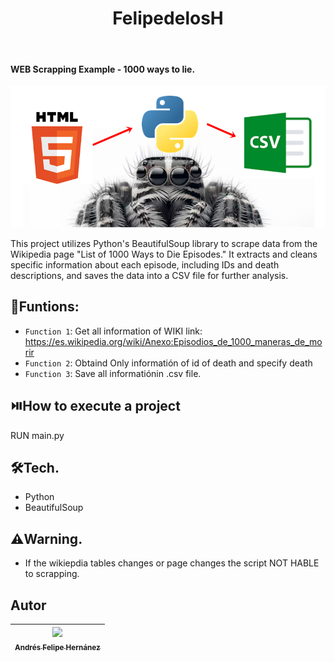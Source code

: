 <h1 align="center"> FelipedelosH </h1>
<br>
<h4>WEB Scrapping Example - 1000 ways to lie.</h4>

![Banner](Docs/banner.png)

This project utilizes Python's BeautifulSoup library to scrape data from the Wikipedia page "List of 1000 Ways to Die Episodes." It extracts and cleans specific information about each episode, including IDs and death descriptions, and saves the data into a CSV file for further analysis.

## :hammer:Funtions:

- `Function 1`: Get all information of WIKI link: https://es.wikipedia.org/wiki/Anexo:Episodios_de_1000_maneras_de_morir<br>
- `Function 2`: Obtaind Only informatión of id of death and specify death<br>
- `Function 3`: Save all informatiónin .csv file.<br>



## :play_or_pause_button:How to execute a project

RUN main.py

## :hammer_and_wrench:Tech.

- Python
- BeautifulSoup

## :warning:Warning.

- If the wikiepdia tables changes or page changes the script NOT HABLE to scrapping.

## Autor

| [<img src="https://avatars.githubusercontent.com/u/38327255?v=4" width=115><br><sub>Andrés Felipe Hernánez</sub>](https://github.com/felipedelosh)|
| :---: |